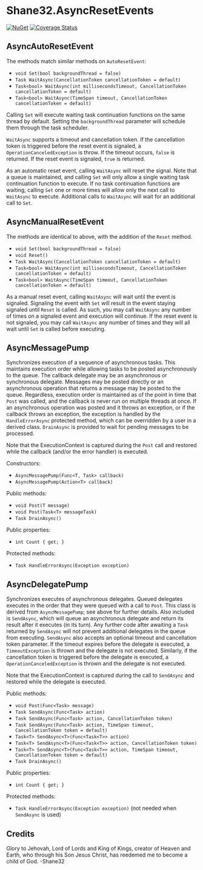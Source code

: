 # Shane32.AsyncResetEvents

[![NuGet](https://img.shields.io/nuget/v/Shane32.AsyncResetEvents.svg)](https://www.nuget.org/packages/Shane32.AsyncResetEvents) [![Coverage Status](https://coveralls.io/repos/github/Shane32/AsyncResetEvents/badge.svg?branch=master)](https://coveralls.io/github/Shane32/AsyncResetEvents?branch=master)

## AsyncAutoResetEvent

The methods match similar methods on `AutoResetEvent`:

- `void Set(bool backgroundThread = false)`
- `Task WaitAsync(CancellationToken cancellationToken = default)`
- `Task<bool> WaitAsync(int millisecondsTimeout, CancellationToken cancellationToken = default)`
- `Task<bool> WaitAsync(TimeSpan timeout, CancellationToken cancellationToken = default)`

Calling `Set` will execute waiting task continuation functions on the same thread by default.
Setting the `backgroundThread` parameter will schedule them through the task scheduler.

`WaitAsync` supports a timeout and cancellation token.  If the cancellation token is triggered
before the reset event is signaled, a `OperationCanceledException` is throw.  If the timeout
occurs, `false` is returned.  If the reset event is signaled, `true` is returned.

As an automatic reset event, calling `WaitAsync` will reset the signal.  Note that a queue
is maintained, and calling `Set` will only allow a single waiting task continuation function
to execute. If no task continuation functions are waiting, calling `Set` one or more times
will allow only the next call to `WaitAsync` to execute.  Additional calls to `WaitAsync`
will wait for an additional call to `Set`.

## AsyncManualResetEvent

The methods are identical to above, with the addition of the `Reset` method.

- `void Set(bool backgroundThread = false)`
- `void Reset()`
- `Task WaitAsync(CancellationToken cancellationToken = default)`
- `Task<bool> WaitAsync(int millisecondsTimeout, CancellationToken cancellationToken = default)`
- `Task<bool> WaitAsync(TimeSpan timeout, CancellationToken cancellationToken = default)`

As a manual reset event, calling `WaitAsync` will wait until the event is signaled.
Signaling the event with `Set` will result in the event staying signaled until `Reset` is
called.  As such, you may call `WaitAsync` any number of times on a signaled event and
execution will continue.  If the reset event is not signaled, you may call `WaitAsync` any
number of times and they will all wait until `Set` is called before executing.

## AsyncMessagePump

Synchronizes execution of a sequence of asynchronous tasks.  This maintains execution order
while allowing tasks to be posted asynchronously to the queue.  The callback delegate may
be an asynchronous or synchronous delegate.  Messages may be posted directly or an
asynchronous operation that returns a message may be posted to the queue.  Regardless,
execution order is maintained as of the point in time that `Post` was called, and
the callback is never run on multiple threads at once.  If an asynchronous operation
was posted and it throws an exception, or if the callback throws an exception, the exception
is handled by the `HandleErrorAsync` protected method, which can be overridden by a user in
a derived class.  `DrainAsync` is provided to wait for pending messages to be processed.

Note that the ExecutionContext is captured during the `Post` call and restored while the
callback (and/or the error handler) is executed.

Constructors:

- `AsyncMessagePump(Func<T, Task> callback)`
- `AsyncMessagePump(Action<T> callback)`

Public methods:

- `void Post(T message)`
- `void Post(Task<T> messageTask)`
- `Task DrainAsync()`

Public properties:

- `int Count { get; }`

Protected methods:

- `Task HandleErrorAsync(Exception exception)`

## AsyncDelegatePump

Synchronizes executes of asynchronous delegates.  Queued delegates executes in the order
that they were queued with a call to `Post`.  This class is derived from `AsyncMessagePump`;
see above for further details.  Also included is `SendAsync`, which will queue an asynchronous
delegate and return its result after it executes (in its turn).  Any further code after
awaiting a `Task` returned by `SendAsync` will not prevent additional delegates in the queue
from executing.  `SendAsync` also accepts an optional timeout and cancellation token parameter.
If the timeout expires before the delegate is executed, a `TimeoutException` is thrown and the
delegate is not executed.  Similarly, if the cancellation token is triggered before the delegate
is executed, a `OperationCanceledException` is thrown and the delegate is not executed.

Note that the ExecutionContext is captured during the call to `SendAsync` and restored while
the delegate is executed.

Public methods:

- `void Post(Func<Task> message)`
- `Task SendAsync(Func<Task> action)`
- `Task SendAsync(Func<Task> action, CancellationToken token)`
- `Task SendAsync(Func<Task> action, TimeSpan timeout, CancellationToken token = default)`
- `Task<T> SendAsync<T>(Func<Task<T>> action)`
- `Task<T> SendAsync<T>(Func<Task<T>> action, CancellationToken token)`
- `Task<T> SendAsync<T>(Func<Task<T>> action, TimeSpan timeout, CancellationToken token = default)`
- `Task DrainAsync()`

Public properties:

- `int Count { get; }`

Protected methods:

- `Task HandleErrorAsync(Exception exception)` (not needed when `SendAsync` is used)

## Credits

Glory to Jehovah, Lord of Lords and King of Kings, creator of Heaven and Earth, who through his Son Jesus Christ,
has reedemed me to become a child of God. -Shane32
